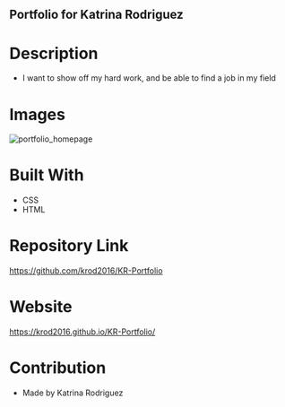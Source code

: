 ## Portfolio for Katrina Rodriguez

# Description
* I want to show off my hard work, and be able to find a job in my field

# Images
![portfolio_homepage](https://user-images.githubusercontent.com/88009884/148692872-a5a78812-0cff-43fa-a51d-a1de06203132.png)

# Built With
* CSS
* HTML

# Repository Link
https://github.com/krod2016/KR-Portfolio

# Website 
https://krod2016.github.io/KR-Portfolio/

# Contribution
* Made by Katrina Rodriguez

